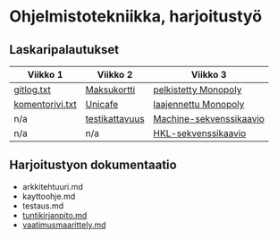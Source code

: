# Ohjelmistotekniikka, harjoitustyö
## Laskaripalautukset
Viikko 1 | Viikko 2 | Viikko 3
-------- | -------- | --------
[gitlog.txt](https://github.com/laaksoma/ot-harjoitustyo/blob/master/laskarit/viikko1/gitlog.txt) | [Maksukortti](https://github.com/laaksoma/ot-harjoitustyo/tree/master/laskarit/viikko2/Maksukortti) | [pelkistetty Monopoly](https://github.com/laaksoma/ot-harjoitustyo/blob/master/laskarit/viikko3/pelkistetty%20luokkakaavio.png)
[komentorivi.txt](https://github.com/laaksoma/ot-harjoitustyo/blob/master/laskarit/viikko1/komentorivi.txt) | [Unicafe](https://github.com/laaksoma/ot-harjoitustyo/tree/master/laskarit/viikko2/Unicafe) | [laajennettu Monopoly](https://github.com/laaksoma/ot-harjoitustyo/blob/master/laskarit/viikko3/laajennettu%20luokkakaavio.png)
n/a | [testikattavuus](https://github.com/laaksoma/ot-harjoitustyo/blob/master/laskarit/viikko2/jacoco_report_screenshot.png) | [Machine-sekvenssikaavio](https://github.com/laaksoma/ot-harjoitustyo/blob/master/laskarit/viikko3/sekvenssikaavio1.png)
n/a | n/a | [HKL-sekvenssikaavio](https://github.com/laaksoma/ot-harjoitustyo/blob/master/laskarit/viikko3/sekvenssikaavio2.png)

## Harjoitustyon dokumentaatio
* arkkitehtuuri.md
* kayttoohje.md
* testaus.md
* [tuntikirjanpito.md](https://github.com/laaksoma/ot-harjoitustyo/blob/master/dokumentointi/tuntikirjanpito.md)
* [vaatimusmaarittely.md](https://github.com/laaksoma/ot-harjoitustyo/blob/master/dokumentointi/vaatimuusmaarittely.md)
